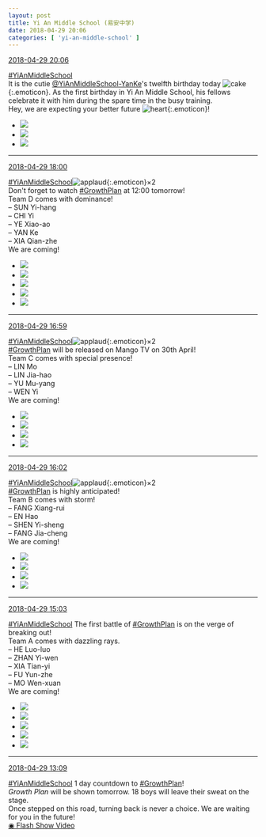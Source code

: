 ```yaml
---
layout: post
title: Yi An Middle School (易安中学)
date: 2018-04-29 20:06
categories: [ 'yi-an-middle-school' ]
---
```


<div class="weibo-info">
  <a href="https://weibo.com/6074218720/GemAHCdFW">2018-04-29 20:06</a>
</div>

[#YiAnMiddleSchool](https://weibo.com/p/100808e5c67e0668537d4caddefd946dcff208/super_index)  
It is the cutie [@YiAnMiddleSchool-YanKe](https://weibo.com/u/6505423304)'s twelfth birthday today ![cake](https://img.t.sinajs.cn/t4/appstyle/expression/ext/normal/f9/2018new_dangao_org.png){:.emoticon}. As the first birthday in Yi An Middle School, his fellows celebrate it with him during the spare time in the busy training.  
Hey, we are expecting your better future ![heart](https://img.t.sinajs.cn/t4/appstyle/expression/ext/normal/8a/2018new_xin_org.png){:.emoticon}!

<!-- more -->

<ul class="weibo-pic-list-1">
  <li class="weibo-pic">
    <a href="https://wx3.sinaimg.cn/mw690/006D4NLGgy1fqts4y9b5gj32kw3vcx6w.jpg"><img src="https://wx3.sinaimg.cn/thumb150/006D4NLGgy1fqts4y9b5gj32kw3vcx6w.jpg"/></a>
  </li>
  <li class="weibo-pic">
    <a href="https://wx3.sinaimg.cn/mw690/006D4NLGgy1fqts505ynoj31400qon3i.jpg"><img src="https://wx3.sinaimg.cn/thumb150/006D4NLGgy1fqts505ynoj31400qon3i.jpg"/></a>
  </li>
  <li class="weibo-pic">
    <a href="https://wx4.sinaimg.cn/mw690/006D4NLGgy1fqts521tyvj30qo140dkg.jpg"><img src="https://wx4.sinaimg.cn/thumb150/006D4NLGgy1fqts521tyvj30qo140dkg.jpg"/></a>
  </li>
</ul>

---

<div class="weibo-info">
  <a href="https://weibo.com/6074218720/GelLririw">2018-04-29 18:00</a>
</div>

[#YiAnMiddleSchool](https://weibo.com/p/100808e5c67e0668537d4caddefd946dcff208/super_index)![applaud](https://img.t.sinajs.cn/t4/appstyle/expression/ext/normal/6e/2018new_guzhang_org.png){:.emoticon}×2  
Don't forget to watch [#GrowthPlan](https://weibo.com/p/100808fe7264e4339c41df171df3260846e152) at 12:00 tomorrow!  
Team D comes with dominance!  
– SUN Yi-hang  
– CHI Yi  
– YE Xiao-ao  
– YAN Ke  
– XIA Qian-zhe  
We are coming!

<ul class="weibo-pic-list-2">
  <li class="weibo-pic">
    <a href="https://wx3.sinaimg.cn/mw690/006D4NLGgy1fqtoi0u1lej326c3gge86.jpg"><img src="https://wx3.sinaimg.cn/thumb150/006D4NLGgy1fqtoi0u1lej326c3gge86.jpg"/></a>
  </li>
  <li class="weibo-pic">
    <a href="https://wx1.sinaimg.cn/mw690/006D4NLGgy1fqtoi7quffj325o3ggkjq.jpg"><img src="https://wx1.sinaimg.cn/thumb150/006D4NLGgy1fqtoi7quffj325o3ggkjq.jpg"/></a>
  </li>
  <li class="weibo-pic">
    <a href="https://wx3.sinaimg.cn/mw690/006D4NLGgy1fqtoiczw97j32kw3vc1l5.jpg"><img src="https://wx3.sinaimg.cn/thumb150/006D4NLGgy1fqtoiczw97j32kw3vc1l5.jpg"/></a>
  </li>
  <li class="weibo-pic">
    <a href="https://wx1.sinaimg.cn/mw690/006D4NLGgy1fqtoihrfwxj32ig3ftb2g.jpg"><img src="https://wx1.sinaimg.cn/thumb150/006D4NLGgy1fqtoihrfwxj32ig3ftb2g.jpg"/></a>
  </li>
  <li class="weibo-pic">
    <a href="https://wx3.sinaimg.cn/mw690/006D4NLGgy1fqtoinu18ij32a53f8kjs.jpg"><img src="https://wx3.sinaimg.cn/thumb150/006D4NLGgy1fqtoinu18ij32a53f8kjs.jpg"/></a>
  </li>
</ul>

---

<div class="weibo-info">
  <a href="https://weibo.com/6074218720/GelmTvs7g">2018-04-29 16:59</a>
</div>

[#YiAnMiddleSchool](https://weibo.com/p/100808e5c67e0668537d4caddefd946dcff208/super_index)![applaud](https://img.t.sinajs.cn/t4/appstyle/expression/ext/normal/6e/2018new_guzhang_org.png){:.emoticon}×2  
[#GrowthPlan](https://weibo.com/p/100808fe7264e4339c41df171df3260846e152) will be released on Mango TV on 30th April!  
Team C comes with special presence!  
– LIN Mo  
– LIN Jia-hao  
– YU Mu-yang  
– WEN Yi  
We are coming!

<ul class="weibo-pic-list-2">
  <li class="weibo-pic">
    <a href="https://wx2.sinaimg.cn/mw690/006D4NLGgy1fqtmswhpl7j328c3chb2a.jpg"><img src="https://wx2.sinaimg.cn/thumb150/006D4NLGgy1fqtmswhpl7j328c3chb2a.jpg"/></a>
  </li>
  <li class="weibo-pic">
    <a href="https://wx1.sinaimg.cn/mw690/006D4NLGgy1fqtmt0ck8sj321y32y1l4.jpg"><img src="https://wx1.sinaimg.cn/thumb150/006D4NLGgy1fqtmt0ck8sj321y32y1l4.jpg"/></a>
  </li>
  <li class="weibo-pic">
    <a href="https://wx2.sinaimg.cn/mw690/006D4NLGgy1fqtmt4sxunj31im25k7wj.jpg"><img src="https://wx2.sinaimg.cn/thumb150/006D4NLGgy1fqtmt4sxunj31im25k7wj.jpg"/></a>
  </li>
  <li class="weibo-pic">
    <a href="https://wx2.sinaimg.cn/mw690/006D4NLGgy1fqtmt8aoboj31nk2kkhdw.jpg"><img src="https://wx2.sinaimg.cn/thumb150/006D4NLGgy1fqtmt8aoboj31nk2kkhdw.jpg"/></a>
  </li>
</ul>

---

<div class="weibo-info">
  <a href="https://weibo.com/6074218720/GekZIvijL">2018-04-29 16:02</a>
</div>

[#YiAnMiddleSchool](https://weibo.com/p/100808e5c67e0668537d4caddefd946dcff208/super_index)![applaud](https://img.t.sinajs.cn/t4/appstyle/expression/ext/normal/6e/2018new_guzhang_org.png){:.emoticon}×2  
[#GrowthPlan](https://weibo.com/p/100808fe7264e4339c41df171df3260846e152) is highly anticipated!  
Team B comes with storm!  
– FANG Xiang-rui  
– EN Hao  
– SHEN Yi-sheng  
– FANG Jia-cheng  
We are coming!

<ul class="weibo-pic-list-2">
  <li class="weibo-pic">
    <a href="https://wx3.sinaimg.cn/mw690/006D4NLGgy1fqtl5f6islj32ja3x8qvc.jpg"><img src="https://wx3.sinaimg.cn/thumb150/006D4NLGgy1fqtl5f6islj32ja3x8qvc.jpg"/></a>
  </li>
  <li class="weibo-pic">
    <a href="https://wx2.sinaimg.cn/mw690/006D4NLGgy1fqtl5kdj5ej32kw3vcx6v.jpg"><img src="https://wx2.sinaimg.cn/thumb150/006D4NLGgy1fqtl5kdj5ej32kw3vcx6v.jpg"/></a>
  </li>
  <li class="weibo-pic">
    <a href="https://wx1.sinaimg.cn/mw690/006D4NLGgy1fqtl5p6q4xj323s3814qv.jpg"><img src="https://wx1.sinaimg.cn/thumb150/006D4NLGgy1fqtl5p6q4xj323s3814qv.jpg"/></a>
  </li>
  <li class="weibo-pic">
    <a href="https://wx3.sinaimg.cn/mw690/006D4NLGgy1fqtl5tcsgkj329c3e11l2.jpg"><img src="https://wx3.sinaimg.cn/thumb150/006D4NLGgy1fqtl5tcsgkj329c3e11l2.jpg"/></a>
  </li>
</ul>

---

<div class="weibo-info">
  <a href="https://weibo.com/6074218720/GekBBkTVV">2018-04-29 15:03</a>
</div>

[#YiAnMiddleSchool](https://weibo.com/p/100808e5c67e0668537d4caddefd946dcff208/super_index) The first battle of [#GrowthPlan](https://weibo.com/p/100808fe7264e4339c41df171df3260846e152) is on the verge of breaking out!  
Team A comes with dazzling rays.  
– HE Luo-luo  
– ZHAN Yi-wen  
– XIA Tian-yi  
– FU Yun-zhe  
– MO Wen-xuan  
We are coming!

<ul class="weibo-pic-list-2">
  <li class="weibo-pic">
    <a href="https://wx2.sinaimg.cn/mw690/006D4NLGgy1fqtjfmyzorj32d93jw1l2.jpg"><img src="https://wx2.sinaimg.cn/thumb150/006D4NLGgy1fqtjfmyzorj32d93jw1l2.jpg"/></a>
  </li>
  <li class="weibo-pic">
    <a href="https://wx3.sinaimg.cn/mw690/006D4NLGgy1fqtjfq8vngj30qo140agh.jpg"><img src="https://wx3.sinaimg.cn/thumb150/006D4NLGgy1fqtjfq8vngj30qo140agh.jpg"/></a>
  </li>
  <li class="weibo-pic">
    <a href="https://wx3.sinaimg.cn/mw690/006D4NLGgy1fqtjfshkirj328m3cwnph.jpg"><img src="https://wx3.sinaimg.cn/thumb150/006D4NLGgy1fqtjfshkirj328m3cwnph.jpg"/></a>
  </li>
  <li class="weibo-pic">
    <a href="https://wx4.sinaimg.cn/mw690/006D4NLGgy1fqtjfwjbctj32kw3vcu14.jpg"><img src="https://wx4.sinaimg.cn/thumb150/006D4NLGgy1fqtjfwjbctj32kw3vcu14.jpg"/></a>
  </li>
  <li class="weibo-pic">
    <a href="https://wx1.sinaimg.cn/mw690/006D4NLGgy1fqtjg07zvlj320o39g4qt.jpg"><img src="https://wx1.sinaimg.cn/thumb150/006D4NLGgy1fqtjg07zvlj320o39g4qt.jpg"/></a>
  </li>
</ul>

---

<div class="weibo-info">
  <a href="https://weibo.com/6074218720/GejRqklhx">2018-04-29 13:09</a>
</div>

[#YiAnMiddleSchool](https://weibo.com/p/100808e5c67e0668537d4caddefd946dcff208/super_index) 1 day countdown to [#GrowthPlan](https://weibo.com/p/100808fe7264e4339c41df171df3260846e152)!  
*Growth Plan* will be shown tomorrow. 18 boys will leave their sweat on the stage.  
Once stepped on this road, turning back is never a choice. We are waiting for you in the future!  
[◉ Flash Show Video](https://www.miaopai.com/show/ax9UhuZQ4mex78ewVQ8l-wF2ATPiVJxIeM26aw__.htm)
